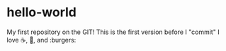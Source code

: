 # hello-world
My first repository on the GIT!
This is the first version before I "commit"
I love :coffee:, :pizza:, and :burgers:
